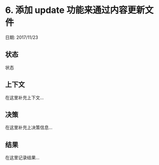 # 6. 添加 update 功能来通过内容更新文件

日期: 2017/11/23

## 状态

状态

## 上下文

在这里补充上下文...

## 决策

在这里补充上决策信息...

## 结果

在这里记录结果...
